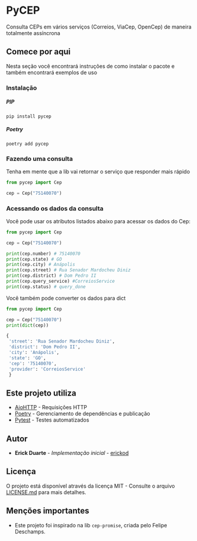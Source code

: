 # PyCEP
Consulta CEPs em vários serviços (Correios, ViaCep, OpenCep) de maneira totalmente assíncrona

## Comece por aqui
Nesta seção você encontrará instruções de como instalar o pacote e também encontrará exemplos de uso
### Instalação

##### PIP
```
pip install pycep
```

##### Poetry
```
poetry add pycep
```

### Fazendo uma consulta
Tenha em mente que a lib vai retornar o serviço que responder mais rápido

```python
from pycep import Cep

cep = Cep("75140070")
```

### Acessando os dados da consulta
Você pode usar os atributos listados abaixo para acessar os dados do Cep:

```python
from pycep import Cep

cep = Cep("75140070")

print(cep.number) # 75140070
print(cep.state) # GO
print(cep.city) # Anápolis
print(cep.street) # Rua Senador Mardocheu Diniz
print(cep.district) # Dom Pedro II
print(cep.query_service) #CorreiosService
print(cep.status) # query_done
```

Você também pode converter os dados para dict

```python
from pycep import Cep

cep = Cep("75140070")
print(dict(cep))

{
 'street': 'Rua Senador Mardocheu Diniz', 
 'district': 'Dom Pedro II', 
 'city': 'Anápolis', 
 'state': 'GO', 
 'cep': '75140070', 
 'provider': 'CorreiosService'
 }

```


## Este projeto utiliza

* [AioHTTP](https://docs.aiohttp.org/en/stable/) - Requisições HTTP
* [Poetry](https://python-poetry.org/) - Gerenciamento de dependências e publicação
* [Pytest](https://docs.pytest.org/) - Testes automatizados

## Autor

* **Erick Duarte** - *Implementação inicial* - [erickod](https://github.com/erickod)

## Licença

O projeto está disponível através da licença MIT - Consulte o arquivo [LICENSE.md](LICENSE.md) para mais detalhes.

## Menções importantes

* Este projeto foi inspirado na lib `cep-promise`, criada pelo Felipe Deschamps.
